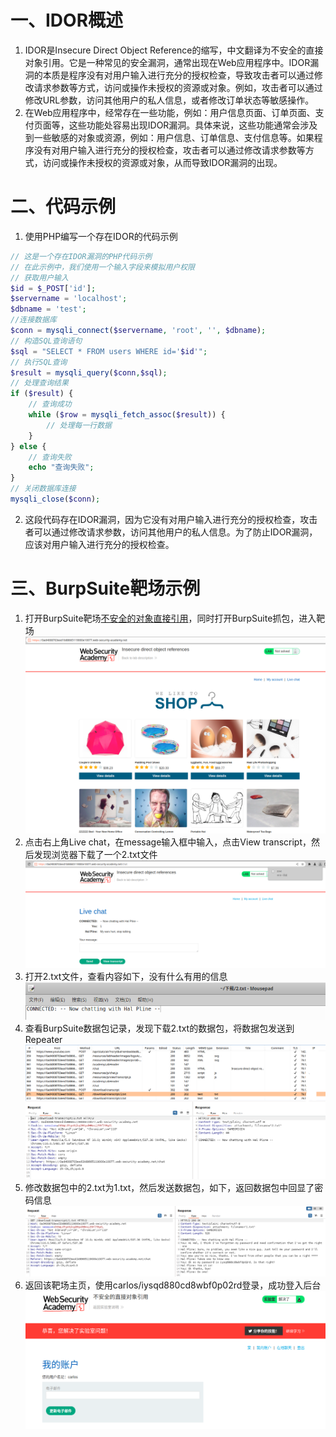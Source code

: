 # 一、IDOR概述
1. IDOR是Insecure Direct Object Reference的缩写，中文翻译为不安全的直接对象引用。它是一种常见的安全漏洞，通常出现在Web应用程序中。IDOR漏洞的本质是程序没有对用户输入进行充分的授权检查，导致攻击者可以通过修改请求参数等方式，访问或操作未授权的资源或对象。例如，攻击者可以通过修改URL参数，访问其他用户的私人信息，或者修改订单状态等敏感操作。
2. 在Web应用程序中，经常存在一些功能，例如：用户信息页面、订单页面、支付页面等，这些功能处容易出现IDOR漏洞。具体来说，这些功能通常会涉及到一些敏感的对象或资源，例如：用户信息、订单信息、支付信息等。如果程序没有对用户输入进行充分的授权检查，攻击者可以通过修改请求参数等方式，访问或操作未授权的资源或对象，从而导致IDOR漏洞的出现。
# 二、代码示例
1. 使用PHP编写一个存在IDOR的代码示例
```PHP
// 这是一个存在IDOR漏洞的PHP代码示例
// 在此示例中，我们使用一个输入字段来模拟用户权限
// 获取用户输入
$id = $_POST['id'];
$servername = 'localhost';
$dbname = 'test';
//连接数据库
$conn = mysqli_connect($servername, 'root', '', $dbname);
// 构造SQL查询语句
$sql = "SELECT * FROM users WHERE id='$id'";
// 执行SQL查询
$result = mysqli_query($conn,$sql);
// 处理查询结果
if ($result) {
    // 查询成功
    while ($row = mysqli_fetch_assoc($result)) {
        // 处理每一行数据
    }
} else {
    // 查询失败
    echo "查询失败";
}
// 关闭数据库连接
mysqli_close($conn);
```
2. 这段代码存在IDOR漏洞，因为它没有对用户输入进行充分的授权检查，攻击者可以通过修改请求参数，访问其他用户的私人信息。为了防止IDOR漏洞，应该对用户输入进行充分的授权检查。
# 三、BurpSuite靶场示例
1. 打开BurpSuite靶场[不安全的对象直接引用](https://portswigger.net/web-security/access-control/lab-insecure-direct-object-references)，同时打开BurpSuite抓包，进入靶场
![1.png](./img/IDOR/1.png)
2. 点击右上角Live chat，在message输入框中输入，点击View transcript，然后发现浏览器下载了一个2.txt文件
![2.png](./img/IDOR/2.png)
3. 打开2.txt文件，查看内容如下，没有什么有用的信息
![3.png](./img/IDOR/3.png)
4. 查看BurpSuite数据包记录，发现下载2.txt的数据包，将数据包发送到Repeater
![4.png](./img/IDOR/4.png)
5. 修改数据包中的2.txt为1.txt，然后发送数据包，如下，返回数据包中回显了密码信息
![5.png](./img/IDOR/5.png)
6. 返回该靶场主页，使用carlos/iysqd880cd8wbf0p02rd登录，成功登入后台
![6.png](./img/IDOR/6.png)
